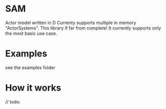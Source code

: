 # SAM
Actor model written in D
Currenty supports multiple in memory "ActorSystems".
This library if far from complete! It currently supports only  the most basic use case.

# Examples
see the examples folder

# How it works
// todo: